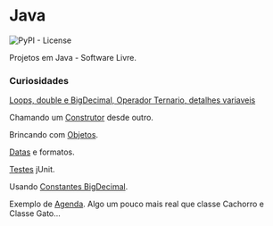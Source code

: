 # Java


![PyPI - License](https://img.shields.io/pypi/l/Django.svg?style=for-the-badge)


Projetos em Java - Software Livre.

### Curiosidades

[Loops, double e BigDecimal, Operador Ternario, detalhes variaveis](Basic/src/xyz/infodata) 

Chamando um [Construtor](Basic/src/xyz/infodata/construtor) desde outro.

Brincando com [Objetos](Basic/src/xyz/infodata/objetos). 

[Datas](Basic/src/xyz/infodata/data) e formatos.

[Testes](Basic/src/xyz/infodata/testes) jUnit.

Usando [Constantes BigDecimal](Basic/src/xyz/infodata/const_static_bigdecimal).

Exemplo de [Agenda](Basic/src/xyz/infodata/agenda). Algo um pouco mais real que classe Cachorro e Classe Gato...


